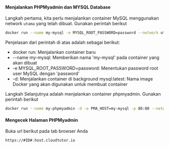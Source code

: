 #### Menjalankan PHPMyadmin dan MYSQL Database

Langkah pertama, kita perlu menjalankan container MySQL menggunakan network `utama` yang telah dibuat. Gunakan perintah berikut

```{.bash .copy}
docker run --name my-mysql -e MYSQL_ROOT_PASSWORD=password --network utama -d mysql:latest
```

Penjelasan dari perintah di atas adalah sebagai berikut:

- docker run: Menjalankan container baru
- --name my-mysql: Memberikan nama 'my-mysql' pada container yang akan dibuat
- -e MYSQL_ROOT_PASSWORD=password: Menentukan password root user MySQL dengan 'password'
- -d: Menjalankan container di background
  mysql:latest: Nama image Docker yang akan digunakan untuk membuat container

Langkah Selanjutnya adalah menjalankan container phpmyadmin. Gunakan perintah berikut

```{.bash .copy}
docker run --name my-phpmyadmin -d -e PMA_HOST=my-mysql -p 80:80 --network utama -e PMA_ABSOLUTE_URI=https://#ID#.host.cloudtutor.io phpmyadmin/phpmyadmin
```

#### Mengecek Halaman PHPMyadmin

Buka url berikut pada tab browser Anda

```{.bash .copy}
https://#ID#.host.cloudtutor.io
```

